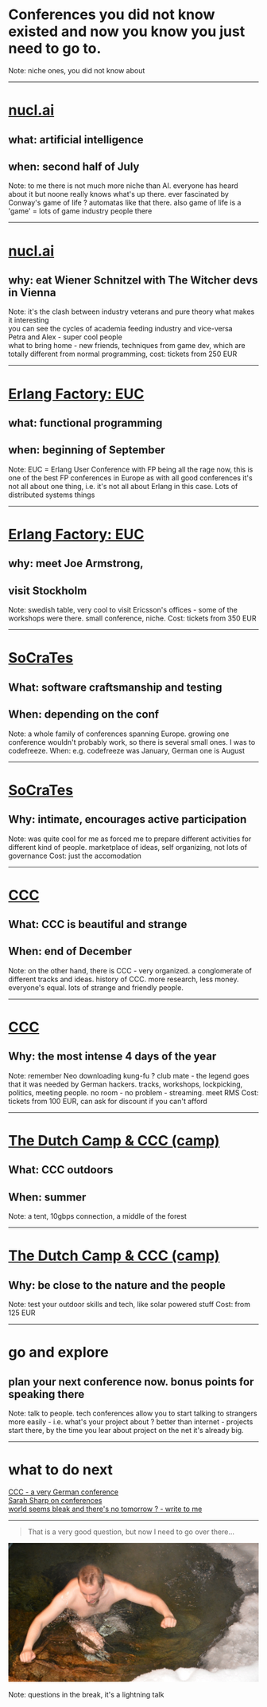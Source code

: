 # Conferences you did not know existed and now you know you just need to go to.

Note: niche ones, you did not know about

---

# [nucl.ai](http://nucl.ai/)

## what: artificial intelligence
## when: second half of July
Note: to me there is not much more niche than AI. everyone has heard about it but noone really knows what's up there. ever fascinated by Conway's game of life ? automatas like that there. also game of life is a 'game' = lots of game industry people there

---

# [nucl.ai](http://nucl.ai/)
## why: eat Wiener Schnitzel with The Witcher devs in Vienna
Note: it's the clash between industry veterans and pure theory what makes it interesting  
you can see the cycles of academia feeding industry and vice-versa  
Petra and Alex - super cool people  
what to bring home - new friends, techniques from game dev, which are totally different from normal programming, 
cost: tickets from 250 EUR 

---

# [Erlang Factory: EUC](http://www.erlang-factory.com/)

## what: functional programming
## when: beginning of September
Note: EUC = Erlang User Conference
with FP being all the rage now, this is one of the best FP conferences in Europe
as with all good conferences it's not all about one thing, i.e. it's not all about Erlang in this case. Lots of distributed systems things

---

# [Erlang Factory: EUC](http://www.erlang-factory.com/)

## why: meet Joe Armstrong, 
## visit Stockholm
Note: swedish table, very cool to visit Ericsson's offices - some of the workshops were there. small conference, niche.
Cost: tickets from 350 EUR

---

# [SoCraTes](https://www.socrates-conference.de/)
## What: software craftsmanship and testing
## When: depending on the conf
Note: a whole family of conferences spanning Europe. growing one conference wouldn't probably work, so there is several small ones. I was to codefreeze.
When: e.g. codefreeze was January, German one is August

---

# [SoCraTes](https://www.socrates-conference.de/)
## Why: intimate, encourages active participation
Note:  was quite cool for me as forced me to prepare different activities for different kind of people. marketplace of ideas, self organizing, not lots of governance
Cost: just the accomodation

---

# [CCC](https://en.wikipedia.org/wiki/Chaos_Communication_Congress)
## What: CCC is beautiful and strange
## When: end of December
Note: on the other hand, there is CCC - very organized. a conglomerate of different tracks and ideas. history of CCC. more research, less money. everyone's equal. lots of strange and friendly people.

---

# [CCC](https://en.wikipedia.org/wiki/Chaos_Communication_Congress)
## Why: the most intense 4 days of the year
Note: remember Neo downloading kung-fu ? club mate - the legend goes that it was needed by German hackers. tracks, workshops, lockpicking, politics, meeting people. no room - no problem - streaming. meet RMS
Cost: tickets from 100 EUR, can ask for discount if you can't afford

---

# [The Dutch Camp & CCC (camp)]()
## What: CCC outdoors
## When: summer
Note: a tent, 10gbps connection, a middle of the forest

---

# [The Dutch Camp & CCC (camp)]()
## Why: be close to the nature and the people
Note: test your outdoor skills and tech, like solar powered stuff
Cost: from 125 EUR

---

# go and explore
## plan your next conference now. bonus points for speaking there
Note: talk to people. tech conferences allow you to start talking to strangers more easily - i.e. what's your project about ? better than internet - projects start there, by the time you lear about project on the net it's already big.

---

# what to do next

[CCC - a very German conference](http://motherboard.vice.com/read/chaos-communication-congress-a-very-german-hacking-conference)  
[Sarah Sharp on conferences](http://sarah.thesharps.us/2016/02/02/first-timers-guide-to-foss-conferences/)  
[world seems bleak and there's no tomorrow ? - write to me](mailto:cyplo@cyplo.net)

---

> That is a very good question, but now I need to go over there...

![I'm out](images/im_out.jpg)

Note: questions in the break, it's a lightning talk

